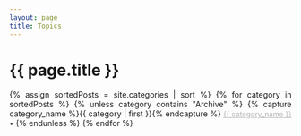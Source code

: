 ```yaml
---
layout: page
title: Topics
---
```


<h1 class="page-title">{{ page.title }}</h1>

<div style="width:100%; text-align:justify" id="archives">

{% assign sortedPosts = site.categories | sort %}
{% for category in sortedPosts %}
    {% unless category contains "Archive" %}
        {% capture category_name %}{{ category | first }}{% endcapture %}
            <a style="color:#B2B2B2; font-size:0.8rem" href='{{ site.baseurl }}/category/{{category_name| slugify: "ascii" }}' class="category-head1">{{ category_name }} </a>
            <span style="color:#515151; font-size:0.8rem">&#8226;</span>
    {% endunless %}
{% endfor %}
